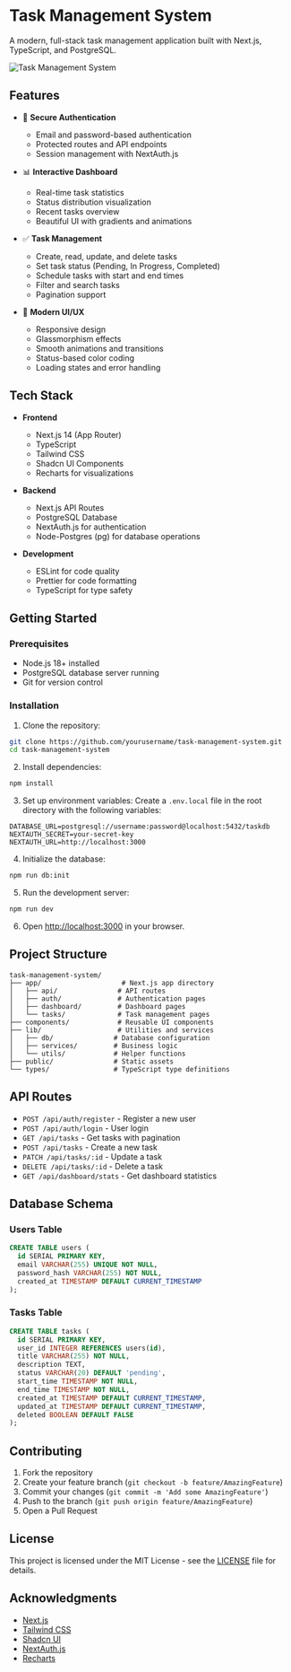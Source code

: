 # Task Management System

A modern, full-stack task management application built with Next.js, TypeScript, and PostgreSQL.

![Task Management System](./public/dashboard-preview.png)

## Features

- 🔐 **Secure Authentication**
  - Email and password-based authentication
  - Protected routes and API endpoints
  - Session management with NextAuth.js

- 📊 **Interactive Dashboard**
  - Real-time task statistics
  - Status distribution visualization
  - Recent tasks overview
  - Beautiful UI with gradients and animations

- ✅ **Task Management**
  - Create, read, update, and delete tasks
  - Set task status (Pending, In Progress, Completed)
  - Schedule tasks with start and end times
  - Filter and search tasks
  - Pagination support

- 🎨 **Modern UI/UX**
  - Responsive design
  - Glassmorphism effects
  - Smooth animations and transitions
  - Status-based color coding
  - Loading states and error handling

## Tech Stack

- **Frontend**
  - Next.js 14 (App Router)
  - TypeScript
  - Tailwind CSS
  - Shadcn UI Components
  - Recharts for visualizations

- **Backend**
  - Next.js API Routes
  - PostgreSQL Database
  - NextAuth.js for authentication
  - Node-Postgres (pg) for database operations

- **Development**
  - ESLint for code quality
  - Prettier for code formatting
  - TypeScript for type safety

## Getting Started

### Prerequisites

- Node.js 18+ installed
- PostgreSQL database server running
- Git for version control

### Installation

1. Clone the repository:
```bash
git clone https://github.com/yourusername/task-management-system.git
cd task-management-system
```

2. Install dependencies:
```bash
npm install
```

3. Set up environment variables:
Create a `.env.local` file in the root directory with the following variables:
```env
DATABASE_URL=postgresql://username:password@localhost:5432/taskdb
NEXTAUTH_SECRET=your-secret-key
NEXTAUTH_URL=http://localhost:3000
```

4. Initialize the database:
```bash
npm run db:init
```

5. Run the development server:
```bash
npm run dev
```

6. Open [http://localhost:3000](http://localhost:3000) in your browser.

## Project Structure

```
task-management-system/
├── app/                    # Next.js app directory
│   ├── api/               # API routes
│   ├── auth/              # Authentication pages
│   ├── dashboard/         # Dashboard pages
│   └── tasks/             # Task management pages
├── components/            # Reusable UI components
├── lib/                   # Utilities and services
│   ├── db/               # Database configuration
│   ├── services/         # Business logic
│   └── utils/            # Helper functions
├── public/               # Static assets
└── types/                # TypeScript type definitions
```

## API Routes

- `POST /api/auth/register` - Register a new user
- `POST /api/auth/login` - User login
- `GET /api/tasks` - Get tasks with pagination
- `POST /api/tasks` - Create a new task
- `PATCH /api/tasks/:id` - Update a task
- `DELETE /api/tasks/:id` - Delete a task
- `GET /api/dashboard/stats` - Get dashboard statistics

## Database Schema

### Users Table
```sql
CREATE TABLE users (
  id SERIAL PRIMARY KEY,
  email VARCHAR(255) UNIQUE NOT NULL,
  password_hash VARCHAR(255) NOT NULL,
  created_at TIMESTAMP DEFAULT CURRENT_TIMESTAMP
);
```

### Tasks Table
```sql
CREATE TABLE tasks (
  id SERIAL PRIMARY KEY,
  user_id INTEGER REFERENCES users(id),
  title VARCHAR(255) NOT NULL,
  description TEXT,
  status VARCHAR(20) DEFAULT 'pending',
  start_time TIMESTAMP NOT NULL,
  end_time TIMESTAMP NOT NULL,
  created_at TIMESTAMP DEFAULT CURRENT_TIMESTAMP,
  updated_at TIMESTAMP DEFAULT CURRENT_TIMESTAMP,
  deleted BOOLEAN DEFAULT FALSE
);
```

## Contributing

1. Fork the repository
2. Create your feature branch (`git checkout -b feature/AmazingFeature`)
3. Commit your changes (`git commit -m 'Add some AmazingFeature'`)
4. Push to the branch (`git push origin feature/AmazingFeature`)
5. Open a Pull Request

## License

This project is licensed under the MIT License - see the [LICENSE](LICENSE) file for details.

## Acknowledgments

- [Next.js](https://nextjs.org/)
- [Tailwind CSS](https://tailwindcss.com/)
- [Shadcn UI](https://ui.shadcn.com/)
- [NextAuth.js](https://next-auth.js.org/)
- [Recharts](https://recharts.org/)
